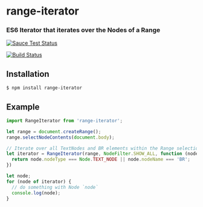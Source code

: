 range-iterator
============
### ES6 Iterator that iterates over the Nodes of a Range

[![Sauce Test Status](https://saucelabs.com/browser-matrix/range-iterator.svg)](https://saucelabs.com/u/range-iterator)

[![Build Status](https://travis-ci.org/webmodules/range-iterator.svg?branch=master)](https://travis-ci.org/webmodules/range-iterator)


Installation
------------

``` bash
$ npm install range-iterator
```


Example
-------

``` js
import RangeIterator from 'range-iterator';

let range = document.createRange();
range.selectNodeContents(document.body);

// Iterate over all TextNodes and BR elements within the Range selection
let iterator = RangeIterator(range, NodeFilter.SHOW_ALL, function (node) {
  return node.nodeType === Node.TEXT_NODE || node.nodeName === 'BR';
})

let node;
for (node of iterator) {
  // do something with Node `node`
  console.log(node);
}
```
